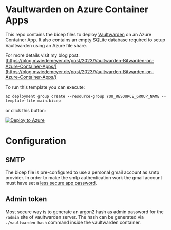 # Vaultwarden on Azure Container Apps

This repo contains the bicep files to deploy [Vaultwarden](https://github.com/dani-garcia/vaultwarden) on an Azure Container App. It also contains an empty SQLite database required to setup Vaultwarden using an Azure file share.

For more details visit my blog post: [https://blog.mwiedemeyer.de/post/2023/Vaultwarden-Bitwarden-on-Azure-Container-Apps/](https://blog.mwiedemeyer.de/post/2023/Vaultwarden-Bitwarden-on-Azure-Container-Apps/)

To run this template you can execute:

`az deployment group create --resource-group YOU_RESOURCE_GROUP_NAME --template-file main.bicep`

or click this button:

[![Deploy to Azure](https://aka.ms/deploytoazurebutton)](https://portal.azure.com/#create/Microsoft.Template/uri/https%3A%2F%2Fraw.githubusercontent.com%2Fmwiedemeyer%2Fvaultwarden-on-azure-container-apps%2Fmain%2Fmain.json)

# Configuration

## SMTP
The bicep file is pre-configured to use a personal gmail account as smtp provider. In order to make the smtp authentication work the gmail account must have set a [less secure app password](https://support.google.com/accounts/answer/185833?hl=en).

## Admin token
Most secure way is to generate an argon2 hash as admin password for the `/admin` site of vaultwarden server. The hash can be generated via `./vaultwarden hash` command inside the vaultwarden container.
